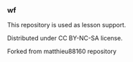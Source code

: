 ### wf


This repository is used as lesson support.


Distributed under CC BY-NC-SA license.

Forked from matthieu88160 repository